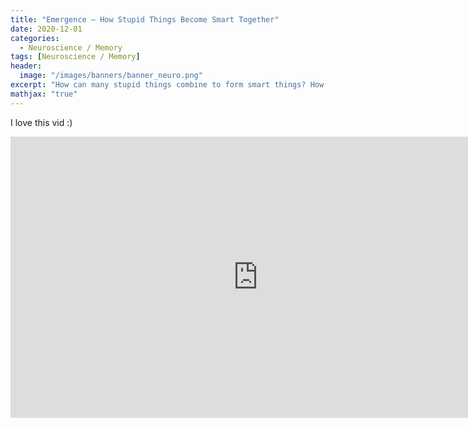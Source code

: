 ```yaml
---
title: "Emergence – How Stupid Things Become Smart Together"
date: 2020-12-01
categories:
  - Neuroscience / Memory
tags: [Neuroscience / Memory]
header:
  image: "/images/banners/banner_neuro.png"
excerpt: "How can many stupid things combine to form smart things? How can proteins become living cells? How become lots of ants a colony? What is emergence?"
mathjax: "true"
---
```


I love this vid :)

<iframe width="792" height="450"  src="https://www.youtube.com/embed/16W7c0mb-rE" frameborder="0" allow="accelerometer; autoplay; encrypted-media; gyroscope; picture-in-picture" allowfullscreen></iframe>